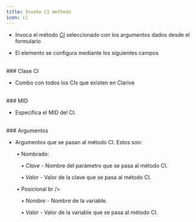 ```yaml
---
title: Invoke CI methods
icon: ci
---
```


* Invoca el método [CI](Conceptos/ci) seleccionado con los argumentos dados desde el formulario


* El elemento se configura mediante los siguientes campos

<br />
### Clase CI

* Combo con todos los CIs que existen en Clarive


<br />
### MID

* Especifica el MID del CI.

<br />
### Argumentos

* Argumentos que se pasan al método CI. Estos son: <br />

&nbsp; &nbsp;&nbsp; &nbsp; • Nombrado: <br />

&nbsp; &nbsp;&nbsp; &nbsp;&nbsp; &nbsp; • *Clave* - Nombre del parámetro que se pasa al método CI. <br />

&nbsp; &nbsp;&nbsp; &nbsp;&nbsp; &nbsp; • *Valor* - Valor de la clave que se pasa al método CI.

&nbsp; &nbsp;&nbsp; &nbsp; • Posicional br />

&nbsp; &nbsp;&nbsp; &nbsp;&nbsp; &nbsp; • *Nombre* - Nombre de la variable. <br />

&nbsp; &nbsp;&nbsp; &nbsp;&nbsp; &nbsp; • *Valor* - Valor de la variable que se pasa al método CI.